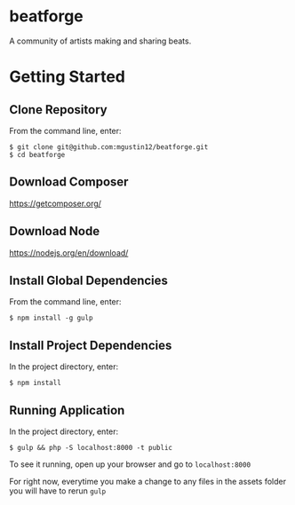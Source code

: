 # beatforge
A community of artists making and sharing beats.


# Getting Started

## Clone Repository

From the command line, enter:
```
$ git clone git@github.com:mgustin12/beatforge.git
$ cd beatforge
```

## Download Composer

https://getcomposer.org/


## Download Node

https://nodejs.org/en/download/


## Install Global Dependencies

From the command line, enter:
```
$ npm install -g gulp
```


## Install Project Dependencies

In the project directory, enter:
```
$ npm install
```


## Running Application
In the project directory, enter:
```
$ gulp && php -S localhost:8000 -t public
```

To see it running, open up your browser and go to `localhost:8000`

For right now, everytime you make a change to any files in the assets folder you will have to rerun `gulp`